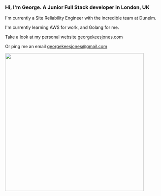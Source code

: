 ### Hi, I'm George. A Junior Full Stack developer in London, UK

I'm currently a Site Reliability Engineer with the incredible team at Dunelm.

I'm currently learning AWS for work, and Golang for me.

Take a look at my personal website [georgekeesjones.com](https://georgekeesjones.com)

Or ping me an email [georgekeesjones@gmail.com](mailto:georgekeesjones@gmail.com?subject=Hey,%20I%20found%20your%20profile%20on%20GitHub...)

<img src="https://images.youracclaim.com/images/4bc21d8b-4afe-4fbd-9a90-a9de8bf7b240/AWS-SolArchitect-Associate-2020.png" width="450"/>
